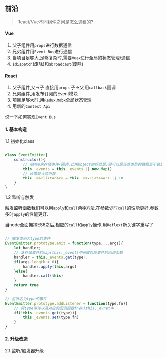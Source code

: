 ## 前沿

> React/Vue不同组件之间是怎么通信的?

#### Vue

1. 父子组件用`props`进行数据通信
2. 兄弟组件用`Event Bus`进行通信
3. 当项目足够大,足够复杂时,需要`Vuex`进行全局的状态管理/通信
4. `$dispatch`(废除)和`$broadcast`(废除)

#### React

1. 父子组件,父->子 直接用`props` 子->父 用`callback`回调
2. 兄弟组件,用发布订阅的Event模块
3. 项目足够大时,用`Redux`,`Mobx`全局状态管理
4. 用新的`Context Api`

说一下如何实现`Event Bus`

#### 1. 基本构造

1.1 初始化class

```js

class EventEmitter{
    constructor(){
        // 用Map来存储事件/回调,比用Object的好处是,键可以是任意类型的数据且不会重复
        this._events = this._events || new Map()
        // 设置最大监听数
        this._maxlisteners = this._maxListeners || 10
    }
}

```

1.2 监听与触发

触发监听函数我们可以用`apply`和`call`两种方法,在参数少时`call`的性能更好,参数多时`apply`的性能更好.

当node全面拥抱ES6之后,相应的`call`和`apply`操作,用`Reflext`新关键字重写了

```js

// 触发类别为type的事件
EventEmitter.prototype.emit = function(type,...args){
    let handler;
    // 从存储事件的map(this._event)中获取对应事件的回调函数
    handler = this._events.get(type);
    if(args.length > 0){
        handler.apply(this,args)
    }else{
        handler.call(this)
    }
    return true
}

// 监听名为type的事件
EventEmitter.prototype.addListener = function(type,fn){
    // 将type事件以及对应的回调函数fn存入this._evnet中
    if(!this._evnets.get(type)){
        this._events.set(type,fn)
    }
}

```

#### 2. 升级改造

2.1 监听/触发器升级

